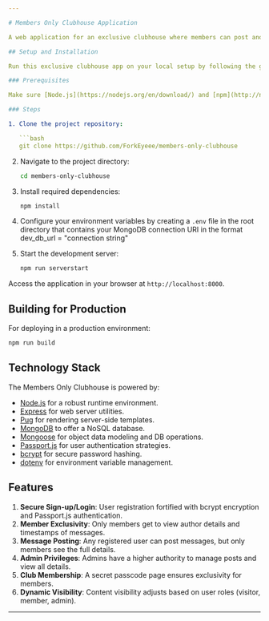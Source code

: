 ```yaml
---

# Members Only Clubhouse Application

A web application for an exclusive clubhouse where members can post anonymously, offering enhanced features for members and admins.

## Setup and Installation

Run this exclusive clubhouse app on your local setup by following the given steps.

### Prerequisites

Make sure [Node.js](https://nodejs.org/en/download/) and [npm](http://npmjs.com) are installed on your system.

### Steps

1. Clone the project repository:

   ```bash
   git clone https://github.com/ForkEyeee/members-only-clubhouse
   ```

2. Navigate to the project directory:

   ```bash
   cd members-only-clubhouse
   ```

3. Install required dependencies:

   ```bash
   npm install
   ```

4. Configure your environment variables by creating a `.env` file in the root directory that contains your MongoDB connection URI in the format dev_db_url = "connection string"


5. Start the development server:

   ```bash
   npm run serverstart
   ```

Access the application in your browser at `http://localhost:8000`.

## Building for Production

For deploying in a production environment:

```bash
npm run build
```

## Technology Stack

The Members Only Clubhouse is powered by:

- [Node.js](https://nodejs.org/en/) for a robust runtime environment.
- [Express](https://expressjs.com/) for web server utilities.
- [Pug](https://pugjs.org/) for rendering server-side templates.
- [MongoDB](https://www.mongodb.com/) to offer a NoSQL database.
- [Mongoose](https://mongoosejs.com/) for object data modeling and DB operations.
- [Passport.js](http://www.passportjs.org/) for user authentication strategies.
- [bcrypt](https://www.npmjs.com/package/bcrypt) for secure password hashing.
- [dotenv](https://www.npmjs.com/package/dotenv) for environment variable management.

## Features

1. **Secure Sign-up/Login**: User registration fortified with bcrypt encryption and Passport.js authentication.
2. **Member Exclusivity**: Only members get to view author details and timestamps of messages.
3. **Message Posting**: Any registered user can post messages, but only members see the full details.
4. **Admin Privileges**: Admins have a higher authority to manage posts and view all details.
5. **Club Membership**: A secret passcode page ensures exclusivity for members.
6. **Dynamic Visibility**: Content visibility adjusts based on user roles (visitor, member, admin).

---
```


